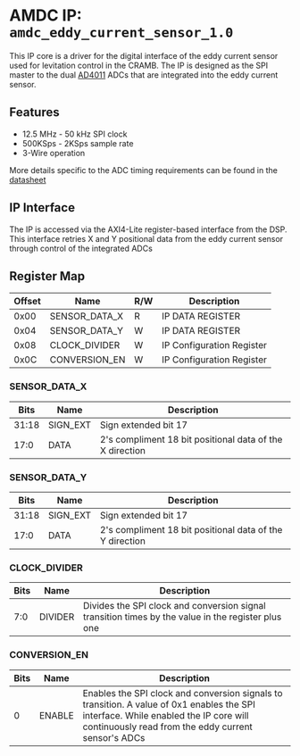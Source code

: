 # AMDC IP: `amdc_eddy_current_sensor_1.0`

This IP core is a driver for the digital interface of the eddy current sensor used for levitation control in the CRAMB. The IP is designed as the SPI master to the dual [AD4011](https://www.analog.com/media/en/technical-documentation/data-sheets/AD4003-4007-4011.pdf) ADCs that are integrated into the eddy current sensor.

## Features

- 12.5 MHz - 50 kHz SPI clock
- 500KSps - 2KSps sample rate
- 3-Wire operation 

More details specific to the ADC timing requirements can be found in the [datasheet](https://www.analog.com/media/en/technical-documentation/data-sheets/AD4003-4007-4011.pdf)
    
## IP Interface

The IP is accessed via the AXI4-Lite register-based interface from the DSP. This interface retries X and Y positional data from the eddy current sensor through control of the integrated ADCs

## Register Map

| Offset | Name | R/W | Description |
| -- | -- | -- | -- |
| 0x00 | SENSOR_DATA_X | R | IP DATA REGISTER |
| 0x04 | SENSOR_DATA_Y | W | IP DATA REGISTER |
| 0x08 | CLOCK_DIVIDER | W | IP Configuration Register |
| 0x0C | CONVERSION_EN | W | IP Configuration Register |


### SENSOR_DATA_X
| Bits | Name | Description |
| -- | -- | -- |
| 31:18 | SIGN_EXT | Sign extended bit 17 |
| 17:0  | DATA | 2's compliment 18 bit positional data of the X direction |

### SENSOR_DATA_Y
| Bits | Name | Description |
| -- | -- | -- |
| 31:18 | SIGN_EXT | Sign extended bit 17 |
| 17:0  | DATA | 2's compliment 18 bit positional data of the Y direction |

### CLOCK_DIVIDER
| Bits | Name | Description |
| -- | -- | -- |
| 7:0 | DIVIDER | Divides the SPI clock and conversion signal transition times by the value in the register plus one|

### CONVERSION_EN
| Bits | Name | Description |
| -- | -- | -- |
| 0 | ENABLE | Enables the SPI clock and conversion signals to transition. A value of 0x1 enables the SPI interface. While enabled the IP core will continuously read from the eddy current sensor's ADCs |




